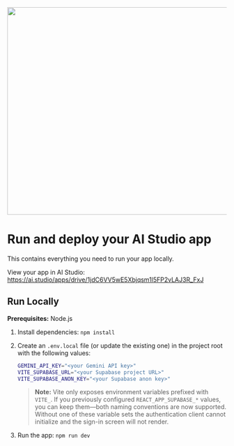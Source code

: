<div align="center">
<img width="1200" height="475" alt="GHBanner" src="https://github.com/user-attachments/assets/0aa67016-6eaf-458a-adb2-6e31a0763ed6" />
</div>

# Run and deploy your AI Studio app

This contains everything you need to run your app locally.

View your app in AI Studio: https://ai.studio/apps/drive/1jdC6VV5wE5Xbjqsm1l5FP2vLAJ3R_FxJ

## Run Locally

**Prerequisites:**  Node.js


1. Install dependencies:
   `npm install`
2. Create an `.env.local` file (or update the existing one) in the project root with the following values:

   ```bash
   GEMINI_API_KEY="<your Gemini API key>"
   VITE_SUPABASE_URL="<your Supabase project URL>"
   VITE_SUPABASE_ANON_KEY="<your Supabase anon key>"
   ```

   > **Note:** Vite only exposes environment variables prefixed with `VITE_`. If you previously configured `REACT_APP_SUPABASE_*` values, you can keep them—both naming conventions are now supported. Without one of these variable sets the authentication client cannot initialize and the sign-in screen will not render.

3. Run the app:
   `npm run dev`
